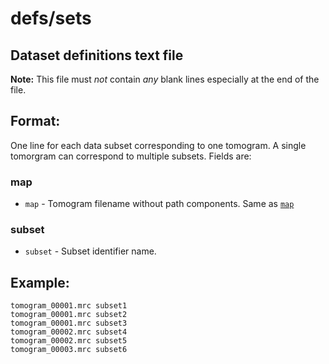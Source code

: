 # defs/sets

## Dataset definitions text file
**Note:** This file must _not_ contain _any_ blank lines especially at the end
of the file.

## Format:
One line for each data subset corresponding to one tomogram. A single
tomorgram can correspond to multiple subsets. Fields are:

### map
* `map` - Tomogram filename without path components. Same as
  [`map`](maps.md#map)

### subset
* `subset` - Subset identifier name.

## Example:
```
tomogram_00001.mrc subset1
tomogram_00001.mrc subset2
tomogram_00001.mrc subset3
tomogram_00002.mrc subset4
tomogram_00002.mrc subset5
tomogram_00003.mrc subset6
```
